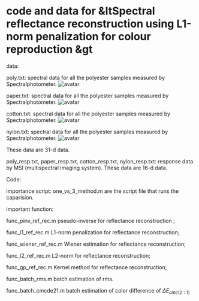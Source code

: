 code and data for &ltSpectral reflectance reconstruction using L1-norm penalization for colour reproduction &gt
========================================================================
data:

poly.txt: spectral data for all the polyester samples measured by Spectralphotometer.
![avatar](/image/poly_refl.jpg)

paper.txt: spectral data for all the polyester samples measured by Spectralphotometer.
![avatar](/image/paper_refl.jpg)

cotton.txt: spectral data for all the polyester samples measured by Spectralphotometer.
![avatar](/image/cotton_refl.jpg)

nylon.txt: spectral data for all the polyester samples measured by Spectralphotometer.
![avatar](/image/nylon_refl.jpg)

These data are 31-d data.


poly_resp.txt, paper_resp.txt, cotton_resp.txt, nylon_resp.txt: response data by MSI (multispectral imaging system).
These data are 16-d data.

Code:

importance script:
one_vs_3_method.m are the script file that runs the caparision.

important function:

func_pinv_ref_rec.m   pseudo-inverse for reflectance reconstruction ;

func_l1_ref_rec.m  L1-norm penalization for reflectance reconstruction;

func_wiener_ref_rec.m  Wiener estimation for reflectance reconstruction; 

func_l2_ref_rec.m L2-norm for reflectance reconstruction;

func_gp_ref_rec.m Kernel method for reflectance reconstruction;

func_batch_rms.m batch estimation of rms.

func_batch_cmcde21.m batch estimation of color difference of $\Delta E_{cmc(2:1)}$
 